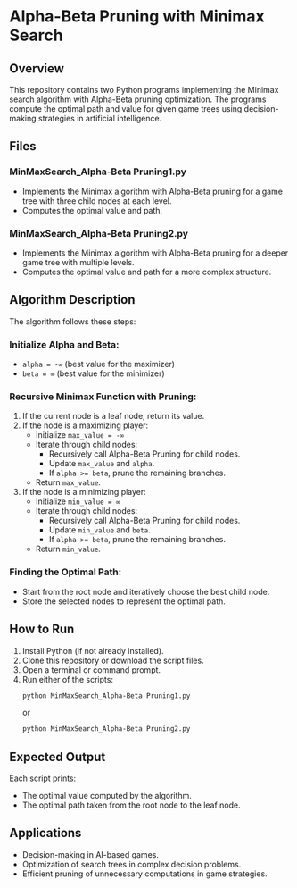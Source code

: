 # Alpha-Beta Pruning with Minimax Search

## Overview
This repository contains two Python programs implementing the Minimax search algorithm with Alpha-Beta pruning optimization. The programs compute the optimal path and value for given game trees using decision-making strategies in artificial intelligence.

## Files
### MinMaxSearch_Alpha-Beta Pruning1.py
- Implements the Minimax algorithm with Alpha-Beta pruning for a game tree with three child nodes at each level.
- Computes the optimal value and path.

### MinMaxSearch_Alpha-Beta Pruning2.py
- Implements the Minimax algorithm with Alpha-Beta pruning for a deeper game tree with multiple levels.
- Computes the optimal value and path for a more complex structure.

## Algorithm Description
The algorithm follows these steps:

### Initialize Alpha and Beta:
- `alpha = -∞` (best value for the maximizer)
- `beta = ∞` (best value for the minimizer)

### Recursive Minimax Function with Pruning:
1. If the current node is a leaf node, return its value.
2. If the node is a maximizing player:
   - Initialize `max_value = -∞`
   - Iterate through child nodes:
     - Recursively call Alpha-Beta Pruning for child nodes.
     - Update `max_value` and `alpha`.
     - If `alpha >= beta`, prune the remaining branches.
   - Return `max_value`.
3. If the node is a minimizing player:
   - Initialize `min_value = ∞`
   - Iterate through child nodes:
     - Recursively call Alpha-Beta Pruning for child nodes.
     - Update `min_value` and `beta`.
     - If `alpha >= beta`, prune the remaining branches.
   - Return `min_value`.

### Finding the Optimal Path:
- Start from the root node and iteratively choose the best child node.
- Store the selected nodes to represent the optimal path.

## How to Run
1. Install Python (if not already installed).
2. Clone this repository or download the script files.
3. Open a terminal or command prompt.
4. Run either of the scripts:
   ```bash
   python MinMaxSearch_Alpha-Beta Pruning1.py
   ```
   or
   ```bash
   python MinMaxSearch_Alpha-Beta Pruning2.py
   ```

## Expected Output
Each script prints:
- The optimal value computed by the algorithm.
- The optimal path taken from the root node to the leaf node.

## Applications
- Decision-making in AI-based games.
- Optimization of search trees in complex decision problems.
- Efficient pruning of unnecessary computations in game strategies.

